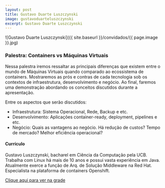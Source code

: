 ```yaml
---
layout: post
title: Gustavo Duarte Luszczynski
image: gustavoduarteluszczynski
excerpt: Gustavo Duarte Luszczynski
---
```

![Gustavo Duarte Luszczynski]({{ site.baseurl }}/convidados/{{ page.image }}.jpg)


### Palestra: Containers vs Máquinas Virtuais

Nessa palestra iremos ressaltar as principais diferenças que existem entre o mundo de Máquinas Virtuais quando comparado ao ecossistema de containers. Mostraremos as prós e contras de cada tecnologia sob os contextos de infraestrutura, desenvolvimento e negócio. Ao final, faremos uma demonstração abordando os conceitos discutidos durante a apresentação.
 
 Entre os aspectos que serão discutidos:
 
 - Infraestrutura: Sistema Operacional, Rede, Backup e etc.
 - Desenvolvimento: Aplicações container-ready, deployment, pipelines e etc.
 - Negócio: Quais as vantagens ao negócio. Há redução de custos? Tempo de mercado? Melhor eficiência operacional?

#### Currículo
Gustavo Luszczynski, bacharel em Ciência da Computação pela UCB. Trabalha com Linux há mais de 10 anos e possui vasta experiência em Java. Atualmente exerce a função de Arq. de Solução Middleware na Red Hat. Especialista na plataforma de containers Openshift.

[Clique aqui para ver na grade](https://ftsl.websiteseguro.com/ftsl9/grade/detail.html?pid=274)

